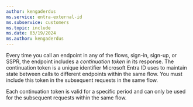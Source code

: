 ```yaml
---
author: kengaderdus
ms.service: entra-external-id
ms.subservice: customers
ms.topic: include
ms.date: 03/19/2024
ms.author: kengaderdus
---
```


Every time you call an endpoint in any of the flows, sign-in, sign-up, or SSPR, the endpoint includes a *continuation token* in its response. The continuation token is a unique identifier Microsoft Entra ID uses to maintain state between calls to different endpoints within the same flow. You must include this token in the subsequent requests in the same flow.

Each continuation token is valid for a specific period and can only be used for the subsequent requests within the same flow.